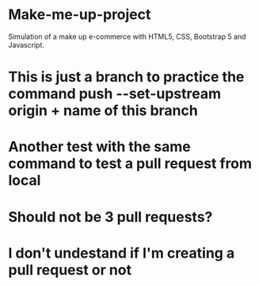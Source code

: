 # Make-me-up-project
 Simulation of a make up e-commerce with HTML5, CSS, Bootstrap 5 and Javascript.

# This is just a branch to practice the command push --set-upstream origin + name of this branch

# Another test with the same command to test a pull request from local 

# Should not be 3 pull requests?

# I don't undestand if I'm creating a pull request or not